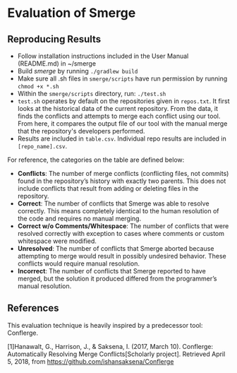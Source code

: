 # Evaluation of Smerge

## Reproducing Results
* Follow installation instructions included in the User Manual (README.md) in ~/smerge
* Build *smerge* by running `./gradlew build`
* Make sure all .sh files in `smerge/scripts` have run permission by running `chmod +x *.sh`
* Within the `smerge/scripts` directory, run:
`./test.sh`
* `test.sh` operates by default on the repositories given in `repos.txt`. It first looks at the historical data of the
current repository. From the data, it finds the conflicts and attempts to merge each conflict using our tool. From here,
it compares the output file of our tool with the manual merge that the repository's developers performed. 
* Results are included in `table.csv`. Individual repo results are included in `[repo_name].csv`. 

For reference, the categories on the table are defined below:
* **Conflicts**: The number of merge conflicts (conflicting files, not commits) found in the repository’s history with exactly two parents. This does not include conflicts that result from adding or deleting files in the repository.
* **Correct**: The number of conflicts that Smerge was able to resolve correctly. This means completely identical to the human resolution of the code and requires no manual merging. 
* **Correct w/o Comments/Whitespace**: The number of conflicts that were resolved correctly with exception to cases where comments or custom whitespace were modified. 
* **Unresolved**: The number of conflicts that Smerge aborted because attempting to merge would result in possibly undesired behavior. These conflicts would require manual resolution.
* **Incorrect**: The number of conflicts that Smerge reported to have merged, but the solution it produced differed from the programmer’s manual resolution. 

## References
This evaluation technique is heavily inspired by a predecessor tool: Conflerge.

[1]Hanawalt, G., Harrison, J., & Saksena, I. (2017, March 10). Conflerge: Automatically Resolving Merge Conflicts[Scholarly project]. Retrieved April 5, 2018, from https://github.com/ishansaksena/Conflerge
